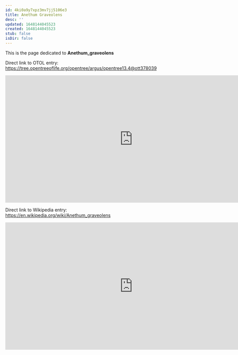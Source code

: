 ```yaml
---
id: 4ki0a9y7xpz3mv7jj5106e3
title: Anethum Graveolens
desc: ''
updated: 1648144045523
created: 1648144045523
stub: false
isDir: false
---
```

This is the page dedicated to **Anethum_graveolens**


Direct link to OTOL entry: https://tree.opentreeoflife.org/opentree/argus/opentree13.4@ott378039



<html>
    <body>
    <iframe src="https://tree.opentreeoflife.org/opentree/argus/opentree13.4@ott378039"
    width="800" height="400" frameborder="0" allowfullscreen> </iframe>
    </body>
</html>
    


Direct link to Wikipedia entry: https://en.wikipedia.org/wiki/Anethum_graveolens



<html>
    <body>
    <iframe src="https://en.wikipedia.org/wiki/Anethum_graveolens"
    width="800" height="400" frameborder="0" allowfullscreen> </iframe>
    </body>
</html>
    
